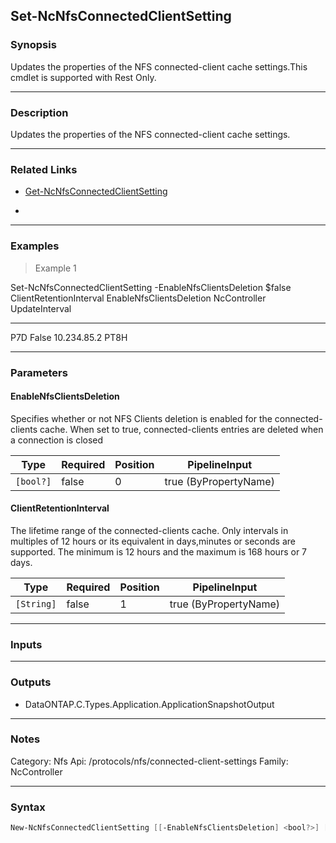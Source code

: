 Set-NcNfsConnectedClientSetting
-------------------------------

### Synopsis
Updates the properties of the NFS connected-client cache settings.This cmdlet is supported with Rest Only.

---

### Description

Updates the properties of the NFS connected-client cache settings.

---

### Related Links
* [Get-NcNfsConnectedClientSetting](Get-NcNfsConnectedClientSetting)

* 

---

### Examples
> Example 1

Set-NcNfsConnectedClientSetting  -EnableNfsClientsDeletion $false
ClientRetentionInterval EnableNfsClientsDeletion NcController UpdateInterval
----------------------- ------------------------ ------------ --------------
P7D                                        False 10.234.85.2  PT8H

---

### Parameters
#### **EnableNfsClientsDeletion**
Specifies whether or not NFS Clients deletion is enabled for the connected-clients cache. When set to true, connected-clients entries are deleted when a connection is closed

|Type     |Required|Position|PipelineInput        |
|---------|--------|--------|---------------------|
|`[bool?]`|false   |0       |true (ByPropertyName)|

#### **ClientRetentionInterval**
The lifetime range of the connected-clients cache. Only intervals in multiples of 12 hours or its equivalent in days,minutes or seconds are supported. The minimum is 12 hours and the maximum is 168 hours or 7 days.

|Type      |Required|Position|PipelineInput        |
|----------|--------|--------|---------------------|
|`[String]`|false   |1       |true (ByPropertyName)|

---

### Inputs

---

### Outputs
* DataONTAP.C.Types.Application.ApplicationSnapshotOutput

---

### Notes
Category: Nfs
Api: /protocols/nfs/connected-client-settings
Family: NcController

---

### Syntax
```PowerShell
New-NcNfsConnectedClientSetting [[-EnableNfsClientsDeletion] <bool?>] [[-ClientRetentionInterval] <String>] [<CommonParameters>]
```
